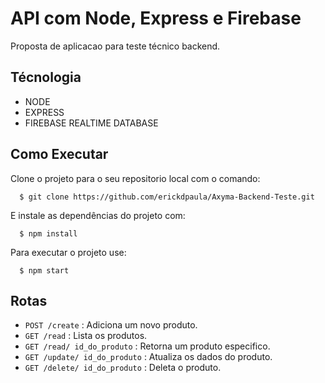 # API com Node, Express e Firebase
Proposta de aplicacao para teste técnico backend.

## Técnologia
- NODE
- EXPRESS
- FIREBASE REALTIME DATABASE

## Como Executar
Clone o projeto para o seu repositorio local com o comando:

``` 
  $ git clone https://github.com/erickdpaula/Axyma-Backend-Teste.git
```

E instale as dependências do projeto com:
```
  $ npm install
```

Para executar o projeto use:
```
  $ npm start
```


## Rotas

- ` POST /create ` : Adiciona um novo produto.
- ` GET /read ` : Lista os produtos.
- ` GET /read/ id_do_produto ` : Retorna um produto especifico.
- ` GET /update/ id_do_produto ` : Atualiza os dados do produto.
- ` GET /delete/ id_do_produto ` : Deleta o produto.

